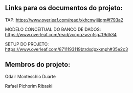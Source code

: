 ## Links para os documentos do projeto:

TAP: https://www.overleaf.com/read/xkhcnwjjjjqm#f793a2

MODELO CONCEITUAL DO BANCO DE DADOS: https://www.overleaf.com/read/vccpqzwzqfsg#f9d534

SETUP DO PROJETO: https://www.overleaf.com/8711193119btrdxdpxkmph#35e2c3

## Membros do projeto:

Odair Monteschio Duarte

Rafael Pichorim Ribaski
